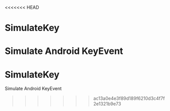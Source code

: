 <<<<<<< HEAD
# SimulateKey
Simulate Android KeyEvent
=======
# SimulateKey
Simulate Android KeyEvent
>>>>>>> ac13a0e4e3f89d189f6210d3c4f7f2e1321b9e73
